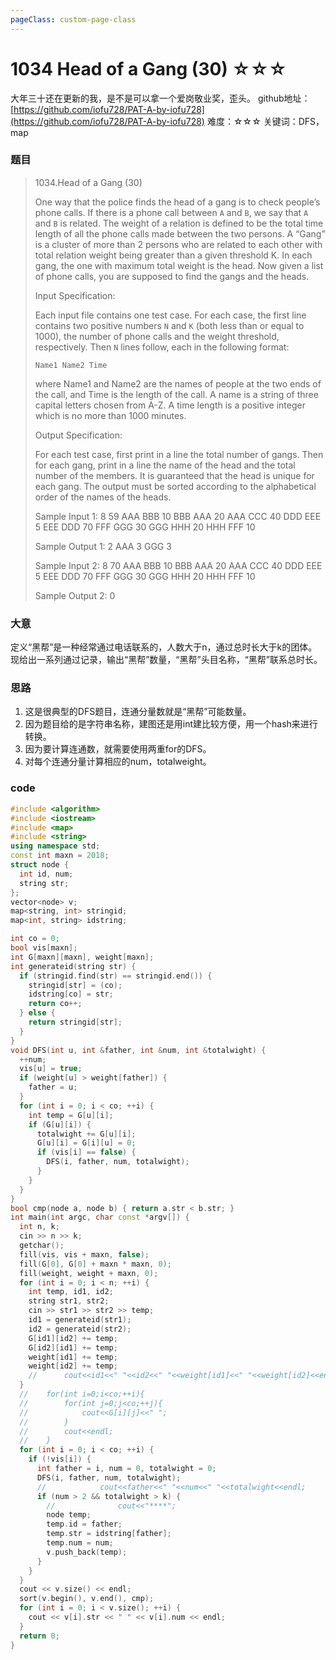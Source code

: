 ```yaml
---
pageClass: custom-page-class
---
```


# 1034 Head of a Gang (30) ☆☆☆

大年三十还在更新的我，是不是可以拿一个爱岗敬业奖，歪头。
github地址：[https://github.com/iofu728/PAT-A-by-iofu728](https://github.com/iofu728/PAT-A-by-iofu728)
难度：☆☆☆
关键词：DFS，map
### 题目

> 1034.Head of a Gang (30)
>
> One way that the police finds the head of a gang is to check people’s phone calls. If there is a phone call between `A` and `B`, we say that `A` and `B` is related. The weight of a relation is defined to be the total time length of all the phone calls made between the two persons. A “Gang” is a cluster of more than 2 persons who are related to each other with total relation weight being greater than a given threshold K. In each gang, the one with maximum total weight is the head. Now given a list of phone calls, you are supposed to find the gangs and the heads.
>
> Input Specification:
>
> Each input file contains one test case. For each case, the first line contains two positive numbers `N` and `K` (both less than or equal to 1000), the number of phone calls and the weight threshold, respectively. Then `N` lines follow, each in the following format:
>
> `Name1 Name2 Time`
>
> where Name1 and Name2 are the names of people at the two ends of the call, and Time is the length of the call. A name is a string of three capital letters chosen from A-Z. A time length is a positive integer which is no more than 1000 minutes.
>
> Output Specification:
>
> For each test case, first print in a line the total number of gangs. Then for each gang, print in a line the name of the head and the total number of the members. It is guaranteed that the head is unique for each gang. The output must be sorted according to the alphabetical order of the names of the heads.
>
> Sample Input 1:
> 8 59
> AAA BBB 10
> BBB AAA 20
> AAA CCC 40
> DDD EEE 5
> EEE DDD 70
> FFF GGG 30
> GGG HHH 20
> HHH FFF 10
>
> Sample Output 1:
> 2
> AAA 3
> GGG 3
>
> Sample Input 2:
> 8 70
> AAA BBB 10
> BBB AAA 20
> AAA CCC 40
> DDD EEE 5
> EEE DDD 70
> FFF GGG 30
> GGG HHH 20
> HHH FFF 10
>
> Sample Output 2:
> 0


### 大意
定义“黑帮”是一种经常通过电话联系的，人数大于n，通过总时长大于k的团体。现给出一系列通过记录，输出“黑帮”数量，“黑帮”头目名称，“黑帮”联系总时长。
### 思路
1. 这是很典型的DFS题目，连通分量数就是“黑帮”可能数量。
2. 因为题目给的是字符串名称，建图还是用int建比较方便，用一个hash来进行转换。
3. 因为要计算连通数，就需要使用两重for的DFS。
4. 对每个连通分量计算相应的num，totalweight。

### code
```cpp
#include <algorithm>
#include <iostream>
#include <map>
#include <string>
using namespace std;
const int maxn = 2018;
struct node {
  int id, num;
  string str;
};
vector<node> v;
map<string, int> stringid;
map<int, string> idstring;

int co = 0;
bool vis[maxn];
int G[maxn][maxn], weight[maxn];
int generateid(string str) {
  if (stringid.find(str) == stringid.end()) {
    stringid[str] = (co);
    idstring[co] = str;
    return co++;
  } else {
    return stringid[str];
  }
}
void DFS(int u, int &father, int &num, int &totalwight) {
  ++num;
  vis[u] = true;
  if (weight[u] > weight[father]) {
    father = u;
  }
  for (int i = 0; i < co; ++i) {
    int temp = G[u][i];
    if (G[u][i]) {
      totalwight += G[u][i];
      G[u][i] = G[i][u] = 0;
      if (vis[i] == false) {
        DFS(i, father, num, totalwight);
      }
    }
  }
}
bool cmp(node a, node b) { return a.str < b.str; }
int main(int argc, char const *argv[]) {
  int n, k;
  cin >> n >> k;
  getchar();
  fill(vis, vis + maxn, false);
  fill(G[0], G[0] + maxn * maxn, 0);
  fill(weight, weight + maxn, 0);
  for (int i = 0; i < n; ++i) {
    int temp, id1, id2;
    string str1, str2;
    cin >> str1 >> str2 >> temp;
    id1 = generateid(str1);
    id2 = generateid(str2);
    G[id1][id2] += temp;
    G[id2][id1] += temp;
    weight[id1] += temp;
    weight[id2] += temp;
    //      cout<<id1<<" "<<id2<<" "<<weight[id1]<<" "<<weight[id2]<<endl;
  }
  //    for(int i=0;i<co;++i){
  //        for(int j=0;j<co;++j){
  //            cout<<G[i][j]<<" ";
  //        }
  //        cout<<endl;
  //    }
  for (int i = 0; i < co; ++i) {
    if (!vis[i]) {
      int father = i, num = 0, totalwight = 0;
      DFS(i, father, num, totalwight);
      //            cout<<father<<" "<<num<<" "<<totalwight<<endl;
      if (num > 2 && totalwight > k) {
        //              cout<<"****";
        node temp;
        temp.id = father;
        temp.str = idstring[father];
        temp.num = num;
        v.push_back(temp);
      }
    }
  }
  cout << v.size() << endl;
  sort(v.begin(), v.end(), cmp);
  for (int i = 0; i < v.size(); ++i) {
    cout << v[i].str << " " << v[i].num << endl;
  }
  return 0;
}

```

